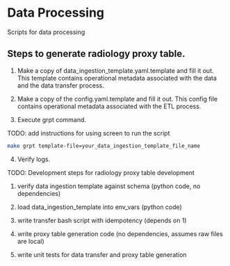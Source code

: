 # Data Processing
Scripts for data processing


## Steps to generate radiology proxy table.
1. Make a copy of data_ingestion_template.yaml.template and fill it out. This template contains operational metadata associated with the data and the data transfer process. 

2. Make a copy of the config.yaml.template and fill it out. This config file contains operational metadata associated with the ETL process.

3. Execute grpt command. 

TODO: add instructions for using screen to run the script 

```bash
make grpt template-file=your_data_ingestion_template_file_name 
```   

4. Verify logs.
   
   
TODO: Development steps for radiology proxy table development   

1. verify data ingestion template against schema (python code, no dependencies)

2. load data_ingestion_template into env_vars (python code)

3. write transfer bash script with idempotency (depends on 1)

4. write proxy table generation code (no dependencies, assumes raw files are local)

5. write unit tests for data transfer and proxy table generation   
